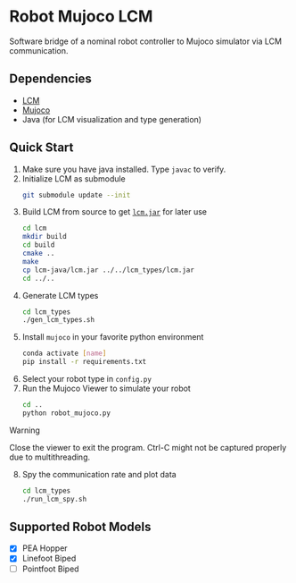 # Robot Mujoco LCM
Software bridge of a nominal robot controller to Mujoco simulator via LCM communication.

## Dependencies
- [LCM](https://github.com/lcm-proj/lcm)
- [Mujoco](https://github.com/google-deepmind/mujoco)
- Java (for LCM visualization and type generation)

## Quick Start
1. Make sure you have java installed. Type `javac` to verify.
2. Initialize LCM as submodule
    ```sh
    git submodule update --init
    ```
3. Build LCM from source to get [`lcm.jar`](https://lcm-proj.github.io/lcm/content/java-notes.html#finding-lcm-jar) for later use
    ```sh
    cd lcm
    mkdir build
    cd build
    cmake ..
    make
    cp lcm-java/lcm.jar ../../lcm_types/lcm.jar
    cd ../..
    ```
4. Generate LCM types
    ```sh
    cd lcm_types
    ./gen_lcm_types.sh
    ```
5. Install `mujoco` in your favorite python environment
    ```sh
    conda activate [name]
    pip install -r requirements.txt
    ```
6. Select your robot type in `config.py`
7. Run the Mujoco Viewer to simulate your robot
    ```sh
    cd ..
    python robot_mujoco.py
    ```
> [!WARNING]
> Close the viewer to exit the program. Ctrl-C might not be captured properly due to multithreading.
8. Spy the communication rate and plot data
    ```sh
    cd lcm_types
    ./run_lcm_spy.sh
    ```

## Supported Robot Models
- [x] PEA Hopper
- [x] Linefoot Biped
- [ ] Pointfoot Biped
